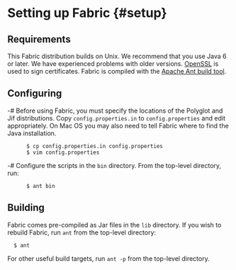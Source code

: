 Setting up Fabric {#setup}
=================

Requirements
------------
This Fabric distribution builds on Unix. We recommend that you use Java
6 or later. We have experienced problems with older versions.
[OpenSSL](http://www.openssl.org/) is used to sign certificates. Fabric
is compiled with the [Apache Ant build tool](http://ant.apache.org/).


Configuring
-----------
-# Before using Fabric, you must specify the locations of the Polyglot
   and Jif distributions. Copy `config.properties.in` to
   `config.properties` and edit appropriately. On Mac OS you may also
   need to tell Fabric where to find the Java installation.
~~~
      $ cp config.properties.in config.properties
      $ vim config.properties
~~~
-# Configure the scripts in the `bin` directory. From the top-level
   directory, run:
~~~
      $ ant bin
~~~


Building
--------
Fabric comes pre-compiled as Jar files in the `lib` directory. If you
wish to rebuild Fabric, run `ant` from the top-level directory:
~~~
  $ ant
~~~
For other useful build targets, run `ant -p` from the top-level directory.

